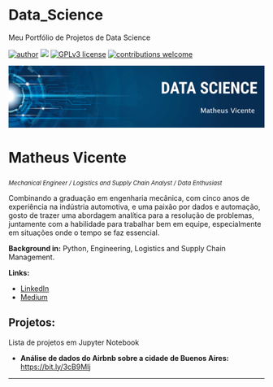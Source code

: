 # Data_Science
Meu Portfólio de Projetos de Data Science

[![author](https://img.shields.io/badge/author-correamv-red.svg)](https://www.linkedin.com/in/matheusvicente12/) [![](https://img.shields.io/badge/python-3.7+-blue.svg)](https://www.python.org/downloads/release/python-365/) [![GPLv3 license](https://img.shields.io/badge/License-GPLv3-blue.svg)](http://perso.crans.org/besson/LICENSE.html) [![contributions welcome](https://img.shields.io/badge/contributions-welcome-brightgreen.svg?style=flat)](https://github.com/carlosfab/data_science/issues)

<p align="center">
  <img src="banner_nome.png" >
</p>

# Matheus Vicente
<sub>*Mechanical Engineer / Logistics and Supply Chain Analyst / Data  Enthusiast*</sub>

Combinando a graduação em engenharia mecânica, com cinco anos de experiência na indústria automotiva, e uma paixão por dados e automação, gosto de trazer uma abordagem analítica para a resolução de problemas, juntamente com a habilidade para trabalhar bem em equipe, especialmente em situações onde o tempo se faz essencial.


**Background in:** Python, Engineering, Logistics and Supply Chain Management.

**Links:**
* [LinkedIn](https://www.linkedin.com/in/matheusvicente12/)
* [Medium](https://www.medium.com)


## Projetos:
Lista de projetos em Jupyter Notebook

* **Análise de dados do Airbnb sobre a cidade de Buenos Aires:** https://bit.ly/3cB9MIj

---




